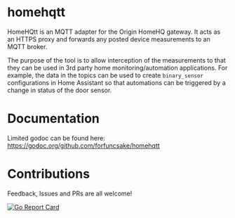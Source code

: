 # homehqtt
HomeHQtt is an MQTT adapter for the Origin HomeHQ gateway.
It acts as an HTTPS proxy and forwards any posted device measurements to an MQTT broker.

The purpose of the tool is to allow interception of the measurements to that they can be used in 3rd party home monitoring/automation applications. For example, the data in the topics can be used to create `binary_sensor` configurations in Home Assistant so that automations can be triggered by a change in status of the door sensor.

# Documentation
Limited godoc can be found here: https://godoc.org/github.com/forfuncsake/homehqtt

# Contributions
Feedback, Issues and PRs are all welcome!



[![Go Report Card](https://goreportcard.com/badge/github.com/forfuncsake/homehqtt)](https://goreportcard.com/report/github.com/forfuncsake/homehqtt)
